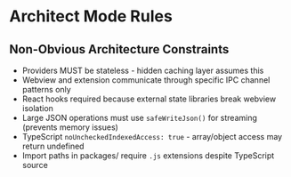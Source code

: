 # Architect Mode Rules

## Non-Obvious Architecture Constraints

- Providers MUST be stateless - hidden caching layer assumes this
- Webview and extension communicate through specific IPC channel patterns only
- React hooks required because external state libraries break webview isolation
- Large JSON operations must use `safeWriteJson()` for streaming (prevents memory issues)
- TypeScript `noUncheckedIndexedAccess: true` - array/object access may return undefined
- Import paths in packages/ require `.js` extensions despite TypeScript source
